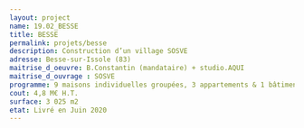 ```yaml
---
layout: project
name: 19.02_BESSE
title: BESSE
permalink: projets/besse
description: Construction d’un village SOSVE
adresse: Besse-sur-Issole (83)
maitrise_d_oeuvre: B.Constantin (mandataire) + studio.AQUI
maitrise_d_ouvrage : SOSVE
programme: 9 maisons individuelles groupées, 3 appartements & 1 bâtiment administratif
cout: 4,8 M€ H.T.
surface: 3 025 m2
etat: Livré en Juin 2020
---
```

